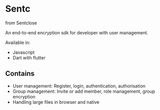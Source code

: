# Sentc 
from Sentclose

An end-to-end encryption sdk for developer with user management.

Available in:
- Javascript 
- Dart with flutter

## Contains

- User management: Register, login, authentication, authorisation
- Group management: Invite or add member, role management, group encryption
- Handling large files in browser and native
